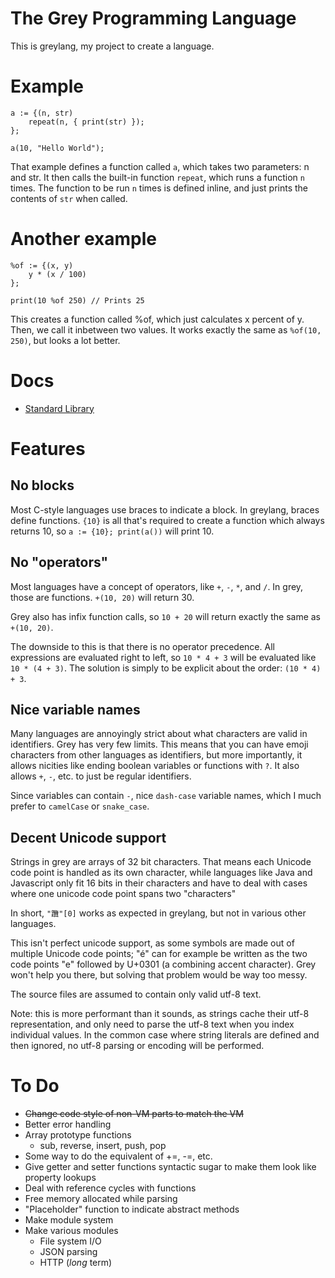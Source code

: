 # The Grey Programming Language

This is greylang, my project to create a language.

# Example

	a := {(n, str)
		repeat(n, { print(str) });
	};

	a(10, "Hello World");

That example defines a function called `a`, which takes two parameters: n and
str. It then calls the built-in function `repeat`, which runs a function `n`
times. The function to be run `n` times is defined inline, and just prints the
contents of `str` when called.

# Another example

	%of := {(x, y)
		y * (x / 100)
	};

	print(10 %of 250) // Prints 25

This creates a function called %of, which just calculates x percent of y. Then,
we call it inbetween two values. It works exactly the same as `%of(10, 250)`,
but looks a lot better.

# Docs

* [Standard Library](https://github.com/mortie/greylang/blob/master/stdlib.md)

# Features

## No blocks

Most C-style languages use braces to indicate a block. In greylang, braces
define functions. `{10}` is all that's required to create a function which
always returns 10, so `a := {10}; print(a())` will print 10.

## No "operators"

Most languages have a concept of operators, like `+`, `-`, `*`, and `/`. In
grey, those are functions. `+(10, 20)` will return 30.

Grey also has infix function calls, so `10 + 20` will return exactly the same
as `+(10, 20)`.

The downside to this is that there is no operator precedence. All expressions
are evaluated right to left, so `10 * 4 + 3` will be evaluated like
`10 * (4 + 3)`. The solution is simply to be explicit about the order:
`(10 * 4) + 3`.

## Nice variable names

Many languages are annoyingly strict about what characters are valid in
identifiers. Grey has very few limits. This means that you can have emoji
characters from other languages as identifiers, but more importantly, it allows
nicities like ending boolean variables or functions with `?`. It also allows
`+`, `-`, etc. to just be regular identifiers.

Since variables can contain `-`, nice `dash-case` variable names, which I much
prefer to `camelCase` or `snake_case`.

## Decent Unicode support

Strings in grey are arrays of 32 bit characters. That means each Unicode
code point is handled as its own character, while languages like Java and
Javascript only fit 16 bits in their characters and have to deal with cases
where one unicode code point spans two "characters"

In short, `"𨈇"[0]` works as expected in greylang, but not in various other
languages.

This isn't perfect unicode support, as some symbols are made out of multiple
Unicode code points; "é" can for example be written as the two code points "e"
followed by U+0301 (a combining accent character). Grey won't help you there,
but solving that problem would be way too messy.

The source files are assumed to contain only valid utf-8 text.

Note: this is more performant than it sounds, as strings cache their utf-8
representation, and only need to parse the utf-8 text when you index individual
values. In the common case where string literals are defined and then ignored,
no utf-8 parsing or encoding will be performed. 

# To Do

* <del>Change code style of non-VM parts to match the VM</del>
* Better error handling
* Array prototype functions
	* sub, reverse, insert, push, pop
* Some way to do the equivalent of +=, -=, etc.
* Give getter and setter functions syntactic sugar to make them look like
  property lookups
* Deal with reference cycles with functions
* Free memory allocated while parsing
* "Placeholder" function to indicate abstract methods
* Make module system
* Make various modules
	* File system I/O
	* JSON parsing
	* HTTP (_long_ term)
